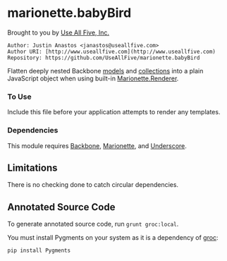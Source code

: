 # marionette.babyBird

Brought to you by [Use All Five, Inc.](http://www.useallfive.com)

```
Author: Justin Anastos <janastos@useallfive.com>
Author URI: [http://www.useallfive.com](http://www.useallfive.com)
Repository: https://github.com/UseAllFive/marionette.babyBird
```

Flatten deeply nested Backbone [models](http://backbonejs.org/#Model) and [collections](http://backbonejs.org/#Collection) into a plain JavaScript object when using built-in [Marionette.Renderer](https://github.com/marionettejs/backbone.marionette/blob/master/docs/marionette.renderer.md).

### To Use
Include this file before your application attempts to render any templates.

### Dependencies
This module requires [Backbone](http://backbonejs.org), [Marionette](http://marionettejs.com/), and [Underscore](http://underscorejs.org/).

## Limitations
There is no checking done to catch circular dependencies.

## Annotated Source Code
To generate annotated source code, run `grunt groc:local`.

You must install Pygments on your system as it is a dependency of [groc](https://github.com/nevir/groc):

```
pip install Pygments
```
